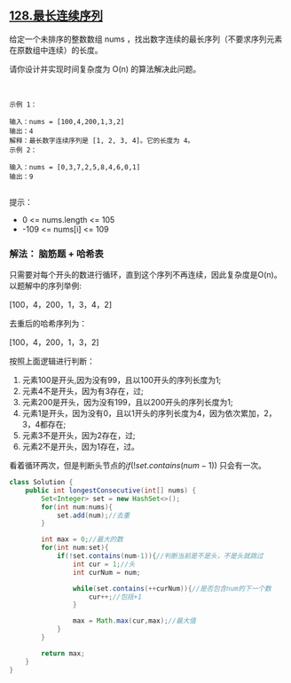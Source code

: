 ## [128.最长连续序列](https://leetcode.cn/problems/longest-consecutive-sequence/description/)

给定一个未排序的整数数组 nums ，找出数字连续的最长序列（不要求序列元素在原数组中连续）的长度。

请你设计并实现时间复杂度为 O(n) 的算法解决此问题。

 
````
示例 1：

输入：nums = [100,4,200,1,3,2]
输出：4
解释：最长数字连续序列是 [1, 2, 3, 4]。它的长度为 4。
示例 2：

输入：nums = [0,3,7,2,5,8,4,6,0,1]
输出：9
 
````
提示：

- 0 <= nums.length <= 105
- -109 <= nums[i] <= 109

### 解法： 脑筋题 + 哈希表
只需要对每个开头的数进行循环，直到这个序列不再连续，因此复杂度是O(n)。 以题解中的序列举例:

[100，4，200，1，3，4，2]

去重后的哈希序列为：

[100，4，200，1，3，2]

按照上面逻辑进行判断：
1. 元素100是开头,因为没有99，且以100开头的序列长度为1;
2. 元素4不是开头，因为有3存在，过;
3. 元素200是开头，因为没有199，且以200开头的序列长度为1;
4. 元素1是开头，因为没有0，且以1开头的序列长度为4，因为依次累加，2，3，4都存在;
5. 元素3不是开头，因为2存在，过;
6. 元素2不是开头，因为1存在，过。

看着循环两次，但是判断头节点的$if(!set.contains(num-1))$ 只会有一次。

````java
class Solution {
    public int longestConsecutive(int[] nums) {
        Set<Integer> set = new HashSet<>();
        for(int num:nums){
            set.add(num);//去重
        }

        int max = 0;//最大的数
        for(int num:set){
            if(!set.contains(num-1)){//判断当前是不是头，不是头就跳过
                int cur = 1;//头
                int curNum = num;

                while(set.contains(++curNum)){//是否包含num的下一个数
                    cur++;//包括+1
                }

                max = Math.max(cur,max);//最大值
            }
        }

        return max;
    }
}
````